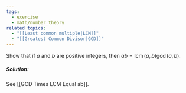 ```yaml
---
tags:
  - exercise
  - math/number_theory
related topics:
  - "[[Least common multiple|LCM]]"
  - "[[Greatest Common Divisor|GCD]]"
---
```

Show that if $a$ and $b$ are positive integers, then $ab=\operatorname{lcm}(a,b)\gcd(a,b)$.
##### Solution:
See [[GCD Times LCM Equal ab]].